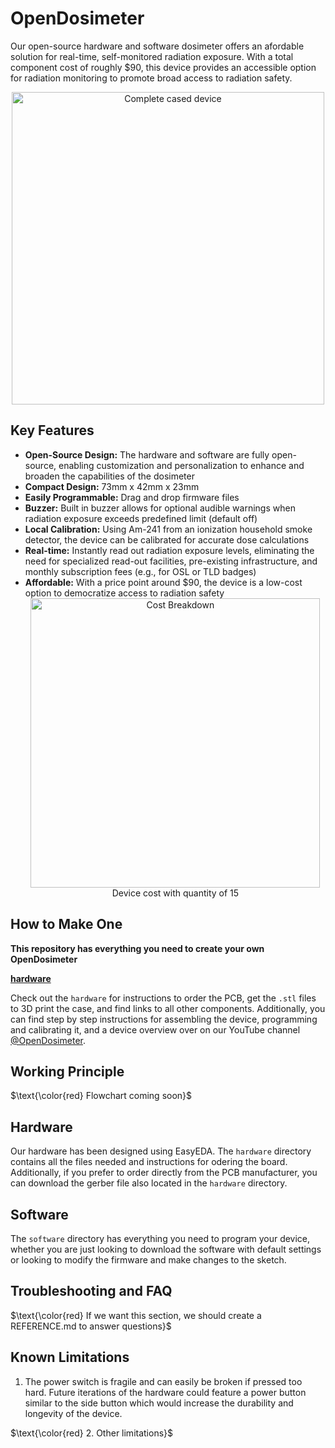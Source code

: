 # OpenDosimeter

Our open-source hardware and software dosimeter offers an afordable solution for real-time, self-monitored radiation exposure. With a total component cost of roughly $90, this device provides an accessible option for radiation monitoring to promote broad access to radiation safety.
<div align=center>
<img width="500" alt="Complete cased device" src="https://github.com/user-attachments/assets/2c953f12-2e8e-4769-899f-a14eeb83f2f3">
</div>

## Key Features 
- **Open-Source Design:** The hardware and software are fully open-source, enabling customization and personalization to enhance and broaden the capabilities of the dosimeter
- **Compact Design:** 73mm x 42mm x 23mm
- **Easily Programmable:** Drag and drop firmware files
- **Buzzer:** Built in buzzer allows for optional audible warnings when radiation exposure exceeds predefined limit (default off)
- **Local Calibration:** Using Am-241 from an ionization household smoke detector, the device can be calibrated for accurate dose calculations
- **Real-time:** Instantly read out radiation exposure levels, eliminating the need for specialized read-out facilities, pre-existing infrastructure, and monthly subscription fees (e.g., for OSL or TLD badges)
- **Affordable:** With a price point around $90, the device is a low-cost option to democratize access to radiation safety
  <div align=center>
    <img width="463"  alt="Cost Breakdown" src="https://github.com/user-attachments/assets/65f5abfe-b1fb-4192-8f79-10c1414b636d">
    </br>
    Device cost with quantity of 15
  </div>

## How to Make One 
**This repository has everything you need to create your own OpenDosimeter** 


**[hardware](https://github.com/OpenDosimeter/OpenDosimeter/tree/main/hardware)**

Check out the ``hardware`` for instructions to order the PCB, get the ``.stl`` files to 3D print the case, and find links to all other components. Additionally, you can find step by step instructions for assembling the device, programming and calibrating it, and a device overview over on our YouTube channel [@OpenDosimeter](https://www.youtube.com/channel/UCCUE-LeyRK8Y6H67ti1gdNA). 

## Working Principle 
$\text{\color{red} Flowchart coming soon}$

## Hardware 
Our hardware has been designed using EasyEDA. The ``hardware`` directory contains all the files needed and instructions for odering the board. Additionally, if you prefer to order directly from the PCB manufacturer, you can download the gerber file also located in the ``hardware`` directory. 
<br> 
## Software 
The ``software`` directory has everything you need to program your device, whether you are just looking to download the software with default settings or looking to modify the firmware and make changes to the sketch. 

## Troubleshooting and FAQ
$\text{\color{red} If we want this section, we should create a REFERENCE.md to answer questions}$

## Known Limitations 
1. The power switch is fragile and can easily be broken if pressed too hard. Future iterations of the hardware could feature a power button similar to the side button which would increase the durability and longevity of the device.

$\text{\color{red} 2. Other limitations}$

